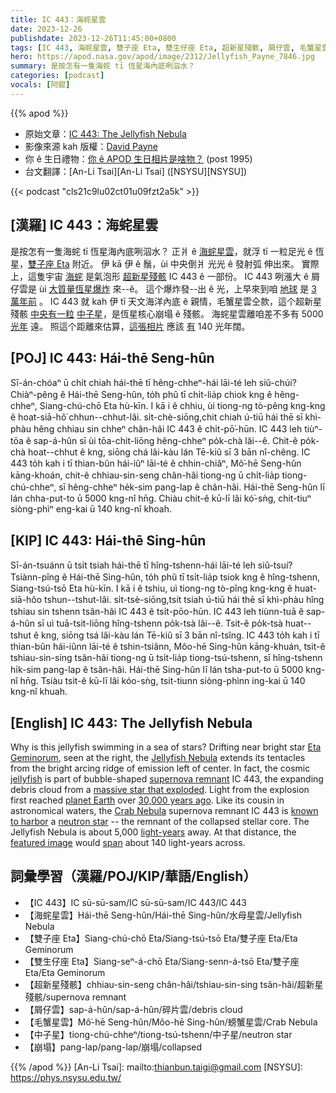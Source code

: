 ```yaml
---
title: IC 443：海䖳星雲
date: 2023-12-26
publishdate: 2023-12-26T11:45:00+0800
tags: [IC 443, 海䖳星雲, 雙子座 Eta, 雙生仔座 Eta, 超新星殘骸, 屑仔雲, 毛蟹星雲, 中子星, 崩塌]
hero: https://apod.nasa.gov/apod/image/2312/Jellyfish_Payne_7846.jpg
summary: 是按怎有一隻海䖳 tī 恆星海內底咧泅水？
categories: [podcast]
vocals: [阿錕]
---
```


{{% apod %}}

- 原始文章：[IC 443: The Jellyfish Nebula](https://apod.nasa.gov/apod/ap231226.html)
- 影像來源 kah 版權：[David Payne](https://www.astrobin.com/users/Gunshy61/)
- 你 ê 生日禮物：[你 ê APOD 生日相片是啥物？](https://apod.nasa.gov/apod/calendar/allyears.html) (post 1995)
- 台文翻譯：[An-Li Tsai][An-Li Tsai] ([NSYSU][NSYSU])

{{< podcast "cls21c9lu02ct01u09fzt2a5k" >}}

## [漢羅] IC 443：海䖳星雲
是按怎有一隻海䖳 tī 恆星海內底咧泅水？
正爿 ê [海䖳星雲][Jellyfish Nebula]，就浮 tī 一粒足光 ê 恆星，[雙子座 Eta][Eta Geminorum] 附近。
伊 kā 伊 ê 鬚，ùi 中央倒爿 光光 ê 發射弧 伸出來。
實際上，這隻宇宙 [海䖳][jellyfish] 是氣泡形 [超新星殘骸][supernova remnant] IC 443 ê 一部份。
IC 443 咧漲大 ê 屑仔雲是 ùi [大質量恆星爆炸][massive star that exploded] 來--ê。
這个爆炸發--出 ê 光，上早來到咱 [地球][planet Earth] 是 [3 萬年前][30,000 years ago] 。
IC 443 就 kah 伊 tī 天文海洋內底 ê 親情，毛蟹星雲仝款，這个超新星殘骸 [中央有一粒][known to harbor] [中子星][neutron star]，是恆星核心崩塌 ê 殘骸。
海䖳星雲離咱差不多有 5000 [光年][light-years] 遠。
照這个距離來估算，[這張相片][featured image] 應該 [有][span] 140 光年闊。

## [POJ] IC 443: Hái-thē Seng-hûn
Sī-án-chóaⁿ ū chi̍t chiah hái-thē tī hêng-chheⁿ-hái lāi-té leh siû-chúi?
Chiàⁿ-pêng ê Hái-thē Seng-hûn, to̍h phû tī chi̍t-lia̍p chiok kng ê hêng-chheⁿ, Siang-chú-chō Eta hù-kīn.
I kā i ê chhiu, ùi tiong-ng tò-pêng kng-kng ê hoat-siā-hô͘ chhun--chhut-lâi.
si̍t-chè-siōng,chit chiah ú-tiū hái thē sī khì-phàu hêng chhiau sin chheⁿ chân-hâi IC 443 ê chi̍t-pō͘-hūn.
IC 443 leh tiùⁿ-tōa ê sap-á-hûn sī ùi tōa-chit-liōng hêng-chheⁿ po̍k-chà lâi--ê.
Chit-ê po̍k-chà hoat--chhut ê kng, siōng chá lâi-kàu lán Tē-kiû sī 3 bān nî-chêng.
IC 443 to̍h kah i tī thian-bûn hái-iûⁿ lāi-té ê chhin-chiâⁿ, Mô͘-hē Seng-hûn kāng-khoán, chit-ê chhiau-sin-seng chân-hâi tiong-ng ū chi̍t-lia̍p tiong-chú-chheⁿ, sī hêng-chheⁿ he̍k-sim pang-lap ê chân-hâi.
Hái-thē Seng-hûn lī lán chha-put-to ū 5000 kng-nî hn̄g.
Chiàu chit-ê kū-lī lâi kó͘-sǹg, chit-tiuⁿ siòng-phìⁿ eng-kai ū 140 kng-nî khoah.

## [KIP] IC 443: Hái-thē Sing-hûn
Sī-án-tsuánn ū tsi̍t tsiah hái-thē tī hîng-tshenn-hái lāi-té leh siû-tsuí?
Tsiànn-pîng ê Hái-thē Sing-hûn, to̍h phû tī tsi̍t-lia̍p tsiok kng ê hîng-tshenn, Siang-tsú-tsō Eta hù-kīn.
I kā i ê tshiu, uì tiong-ng tò-pîng kng-kng ê huat-siā-hôo tshun--tshut-lâi.
si̍t-tsè-siōng,tsit tsiah ú-tiū hái thē sī khì-phàu hîng tshiau sin tshenn tsân-hâi IC 443 ê tsi̍t-pōo-hūn.
IC 443 leh tiùnn-tuā ê sap-á-hûn sī uì tuā-tsit-liōng hîng-tshenn po̍k-tsà lâi--ê.
Tsit-ê po̍k-tsà huat--tshut ê kng, siōng tsá lâi-kàu lán Tē-kiû sī 3 bān nî-tsîng.
IC 443 to̍h kah i tī thian-bûn hái-iûnn lāi-té ê tshin-tsiânn, Môo-hē Sing-hûn kāng-khuán, tsit-ê tshiau-sin-sing tsân-hâi tiong-ng ū tsi̍t-lia̍p tiong-tsú-tshenn, sī hîng-tshenn hi̍k-sim pang-lap ê tsân-hâi.
Hái-thē Sing-hûn lī lán tsha-put-to ū 5000 kng-nî hn̄g.
Tsiàu tsit-ê kū-lī lâi kóo-sǹg, tsit-tiunn siòng-phìnn ing-kai ū 140 kng-nî khuah.

## [English] IC 443: The Jellyfish Nebula
Why is this jellyfish swimming in a sea of stars?
Drifting near bright star [Eta Geminorum][Eta Geminorum], seen at the right, the [Jellyfish Nebula][Jellyfish Nebula] extends its tentacles from the bright arcing ridge of emission left of center.
In fact, the cosmic [jellyfish][jellyfish] is part of bubble-shaped [supernova remnant][supernova remnant] IC 443, the expanding debris cloud from a [massive star that exploded][massive star that exploded].
Light from the explosion first reached [planet Earth][planet Earth] over [30,000 years ago][30,000 years ago].
Like its cousin in astronomical waters, the [Crab Nebula][Crab Nebula] supernova remnant IC 443 is [known to harbor][known to harbor] a [neutron star][neutron star] -- the remnant of the collapsed stellar core.
The Jellyfish Nebula is about 5,000 [light-years][light-years] away.
At that distance, the [featured image][featured image] would [span][span] about 140 light-years across.

## 詞彙學習（漢羅/POJ/KIP/華語/English）
- 【IC 443】IC sū-sū-sam/IC sū-sū-sam/IC 443/IC 443
- 【海䖳星雲】Hái-thē Seng-hûn/Hái-thē Sing-hûn/水母星雲/Jellyfish Nebula
- 【雙子座 Eta】Siang-chú-chō Eta/Siang-tsú-tsō Eta/雙子座 Eta/Eta Geminorum
- 【雙生仔座 Eta】Siang-seⁿ-á-chō Eta/Siang-senn-á-tsō Eta/雙子座 Eta/Eta Geminorum
- 【超新星殘骸】chhiau-sin-seng chân-hâi/tshiau-sin-sing tsân-hâi/超新星殘骸/supernova remnant
- 【屑仔雲】sap-á-hûn/sap-á-hûn/碎片雲/debris cloud
- 【毛蟹星雲】Mô͘-hē Seng-hûn/Môo-hē Sing-hûn/螃蟹星雲/Crab Nebula
- 【中子星】tiong-chú-chheⁿ/tiong-tsú-tshenn/中子星/neutron star
- 【崩塌】pang-lap/pang-lap/崩塌/collapsed

{{% /apod %}}
[An-Li Tsai]: mailto:thianbun.taigi@gmail.com
[NSYSU]: https://phys.nsysu.edu.tw/

[copyright]: https://apod.nasa.gov/apod/fap/lib/about_apod.html#srapply
[License]: https://creativecommons.org/licenses/by/3.0/

[Eta Geminorum]:https://en.wikipedia.org/wiki/Eta_Geminorum
[Jellyfish Nebula]:https://en.wikipedia.org/wiki/IC_443
[jellyfish]:https://en.wikipedia.org/wiki/Jellyfish
[supernova remnant]:https://en.wikipedia.org/wiki/Supernova_remnant
[massive star that exploded]:https://youtu.be/Q5UEMkvdnAc
[planet Earth]:https://science.nasa.gov/earth/facts/
[30,000 years ago]:https://en.wikipedia.org/wiki/Upper_Paleolithic
[Crab Nebula]:https://apod.nasa.gov/apod/ap231115.html
[known to harbor]:https://apod.nasa.gov/apod/ap060602.html
[neutron star]:https://en.wikipedia.org/wiki/Neutron_star
[light-years]:https://spaceplace.nasa.gov/light-year/en/
[featured image]:https://www.astrobin.com/cgp7eo/B/
[span]:https://i.pinimg.com/736x/9f/f7/24/9ff7249d652f407a5af1b6ac9827c917.jpg
